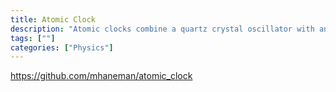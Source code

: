 ```yaml
---
title: Atomic Clock
description: "Atomic clocks combine a quartz crystal oscillator with an ensemble of atoms to achieve greater stability. "
tags: [""]
categories: ["Physics"]
---
```


https://github.com/mhaneman/atomic_clock